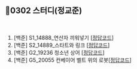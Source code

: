 
## 📘0302 스터디(정교준)
</br>

1. [백준] S1_14888_연산자 끼워넣기 [[정답코드]()]
2. [백준] S2_14889_스타트와 링크 [[정답코드]()]
3. [백준] G2_19236 청소년 상어 [[정답코드]()]
4. [백준] G5_20055 컨베이어 벨트 위의 로봇[[정답코드]()]
